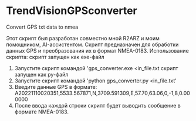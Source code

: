# TrendVisionGPSconverter
Convert GPS txt data to nmea

Этот скрипт был разработан совместно мной R2ARZ и моим помощником, AI-ассистентом. Скрипт
предназначен для обработки данных GPS и преобразования их в формат NMEA-0183.
Использование скрипта:
скрипт запущен как exe-файл
1. Запустите скрипт командой 'gps_converter.exe <in_file.txt
скрипт запущен как py-файл
1. Запустите скрипт командой 'python gps_converter.py <in_file.txt'
2. Введите данные GPS в формате:
A20221110020351,5533.567871,N,3709.591309,E,57.70,63.06,0,-1,8,0.000000
3. После ввода каждой строки скрипт будет выводить сообщение в формате NMEA-0183.
